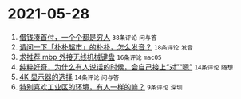 # 2021-05-28

1. [借钱凑首付，一个个都是穷人](https://www.v2ex.com/t/779723) `38条评论` `问与答`
1. [请问一下「朴朴超市」的朴朴，怎么发音？](https://www.v2ex.com/t/779730) `18条评论` `发音`
1. [求推荐 mbp 外接无线机械键盘](https://www.v2ex.com/t/779720) `16条评论` `macOS`
1. [纯粹好奇，为什么有人说话的时候，会自己接上“对”“嗯”](https://www.v2ex.com/t/779733) `14条评论` `随想`
1. [4K 显示器的选择](https://www.v2ex.com/t/779716) `14条评论` `问与答`
1. [特别喜欢工业区的环境，有人一样的嘛？](https://www.v2ex.com/t/779727) `9条评论` `深圳`
